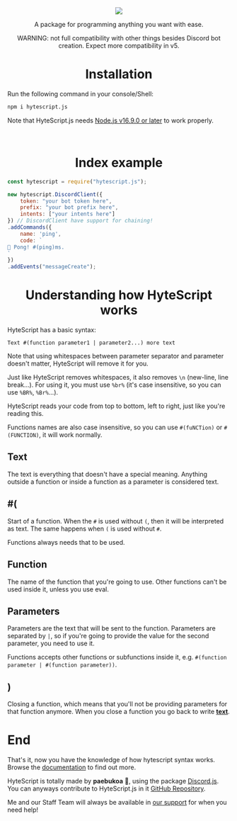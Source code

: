 <div align="center"> <!-- name and banner -->

<img src="https://i.imgur.com/A1mWmef.png">
</div>

<div align="center"> <!-- short description -->
<p>A package for programming anything you want with ease.</p>
<p>WARNING: not full compatibility with other things besides Discord bot creation. Expect more compatibility in v5.</p>
</div>

<h1 align="center">Installation</h1>

Run the following command in your console/Shell:

```bash
npm i hytescript.js
```

Note that HyteScript.js needs [Node.js v16.9.0 or later](https://nodejs.org) to work properly.

<br>
<h1 align="center">Index example</h1>

```js
const hytescript = require("hytescript.js");

new hytescript.DiscordClient({
    token: "your bot token here",
    prefix: "your bot prefix here",
    intents: ["your intents here"]
}) // DiscordClient have support for chaining!
.addCommands({
    name: 'ping',
    code: `
🏓 Pong! #(ping)ms.    
`
})
.addEvents("messageCreate");
```

<h1 align="center">Understanding how HyteScript works</h1>
HyteScript has a basic syntax:

`Text #(function parameter1 | parameter2...) more text`

Note that using whitespaces between parameter separator and parameter doesn't matter, HyteScript will remove it for you.

Just like HyteScript removes whitespaces, it also removes `\n` (new-line, line break...). For using it, you must use `%br%` (it's case insensitive, so you can use `%BR%`, `%Br%`...).

HyteScript reads your code from top to bottom, left to right, just like you're reading this.

Functions names are also case insensitive, so you can use `#(fuNCTion)` or `#(FUNCTION)`, it will work normally.

## Text
The text is everything that doesn't have a special meaning.
Anything outside a function or inside a function as a parameter is considered text.

## #(
Start of a function. When the `#` is used without `(`, then it will be interpreted as text. The same happens when `(` is used without `#`.

Functions always needs that to be used.

## Function
The name of the function that you're going to use. Other functions can't be used inside it, unless you use eval.

## Parameters
Parameters are the text that will be sent to the function. Parameters are separated by `|`, so if you're going to provide the value for the second parameter, you need to use it.

Functions accepts other functions or subfunctions inside it, e.g. `#(function parameter | #(function parameter))`.

## )
Closing a function, which means that you'll not be providing parameters for that function anymore. When you close a function you go back to write <a href="#Text">**text**</a>.<br>

# End

That's it, now you have the knowledge of how hytescript syntax works. Browse the [documentation](https://docs.hytescript.ga) to find out more.

HyteScript is totally made by **paebukoa** 💖, using the package [Discord.js](https://discord.js.org).<br>
You can anyways contribute to HyteScript.js in it [GitHub Repository](https://github.com/gabriel-flauzino/HyteScript.js).

Me and our Staff Team will always be available in [our support](https://discord.gg/bdUENGdN88) for when you need help!